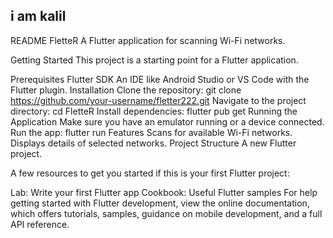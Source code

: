 ## i am kalil

README
FletteR
A Flutter application for scanning Wi-Fi networks.

Getting Started
This project is a starting point for a Flutter application.

Prerequisites
Flutter SDK
An IDE like Android Studio or VS Code with the Flutter plugin.
Installation
Clone the repository:
git clone https://github.com/your-username/fletter222.git
Navigate to the project directory:
cd FletteR
Install dependencies:
flutter pub get
Running the Application
Make sure you have an emulator running or a device connected.
Run the app:
flutter run
Features
Scans for available Wi-Fi networks.
Displays details of selected networks.
Project Structure
A new Flutter project.

A few resources to get you started if this is your first Flutter project:

Lab: Write your first Flutter app
Cookbook: Useful Flutter samples
For help getting started with Flutter development, view the online documentation, which offers tutorials, samples, guidance on mobile development, and a full API reference.

